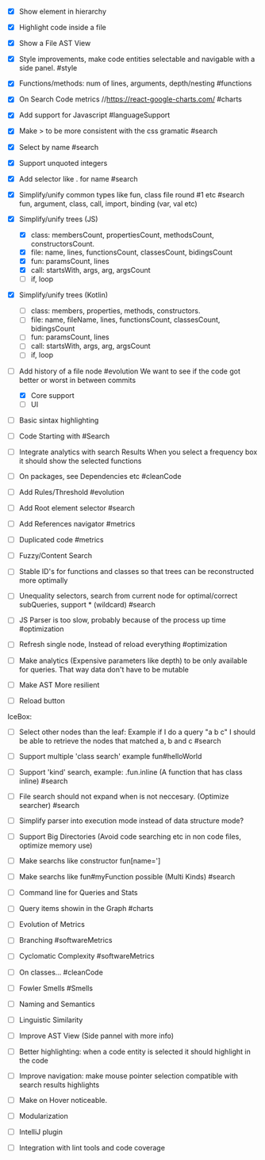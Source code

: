 -[x] Show element in hierarchy
-[x] Highlight code inside a file
-[x] Show a File AST View
-[x] Style improvements, make code entities selectable and navigable with a side panel. #style
-[x] Functions/methods: num of lines, arguments, depth/nesting #functions
-[x] On Search Code metrics //https://react-google-charts.com/ #charts
-[x] Add support for Javascript #languageSupport
-[x] Make > to be more consistent with the css gramatic #search
-[x] Select by name #search
-[x] Support unquoted integers
-[x] Add selector like . for name #search
-[x] Simplify/unify common types like fun, class file round #1 etc #search
    fun, argument, class, call, import,  binding (var, val etc)   
-[x] Simplify/unify trees (JS)
    -[x] class: membersCount, propertiesCount, methodsCount, constructorsCount.
    -[x] file: name, lines, functionsCount, classesCount, bidingsCount
    -[x] fun: paramsCount, lines    
    -[x] call: startsWith, args, arg, argsCount 
    -[ ] if, loop
-[x] Simplify/unify trees (Kotlin)
    -[ ] class: members, properties, methods, constructors.
    -[ ] file: name, fileName, lines, functionsCount, classesCount, bidingsCount
    -[ ] fun: paramsCount, lines    
    -[ ] call: startsWith, args, arg, argsCount   
    -[ ] if, loop 
 
-[ ] Add history of a file node #evolution
     We want to see if the code got better or worst in between commits
     -[x] Core support
     -[ ] UI
 
-[ ] Basic sintax highlighting
-[ ] Code Starting with #Search
-[ ] Integrate analytics with search Results 
     When you select a frequency box it should show the selected functions
-[ ] On packages, see Dependencies etc #cleanCode
-[ ] Add Rules/Threshold #evolution
-[ ] Add  Root element selector #search
-[ ] Add References navigator #metrics
-[ ] Duplicated code #metrics
-[ ] Fuzzy/Content Search
-[ ] Stable ID's for functions and classes so that trees can be reconstructed more optimally
-[ ] Unequality selectors, search from current node for optimal/correct subQueries, support * (wildcard) #search
-[ ] JS Parser is too slow, probably because of the process up time #optimization
-[ ] Refresh single node, Instead of reload everything #optimization
-[ ] Make analytics (Expensive parameters like depth) to be only available for queries. 
        That way data don't have to be mutable
-[ ] Make AST More resilient
-[ ] Reload button


IceBox:
-[ ] Select other nodes than the leaf: 
    Example if I do a query "a b c"  I should be able to retrieve the nodes that matched a, b and c #search
-[ ] Support multiple 'class search' example fun#helloWorld
-[ ] Support 'kind' search, example: .fun.inline (A function that has class inline)  #search 
-[ ] File search should not expand when is not neccesary. (Optimize searcher) #search    
-[ ] Simplify parser into execution mode instead of data structure mode?
-[ ] Support Big Directories (Avoid code searching etc in non code files, optimize memory use)
-[ ] Make searchs like constructor fun[name=']
-[ ] Make searchs like fun#myFunction possible (Multi Kinds) #search
     
-[ ] Command line for Queries and Stats
-[ ] Query items showin in the Graph #charts
-[ ] Evolution of Metrics
-[ ] Branching #softwareMetrics
-[ ] Cyclomatic Complexity #softwareMetrics
-[ ] On classes... #cleanCode
-[ ] Fowler Smells #Smells
-[ ] Naming and Semantics
-[ ] Linguistic Similarity
-[ ] Improve AST View (Side pannel with more info)
-[ ] Better highlighting: when a code entity is selected it should highlight in the code
-[ ] Improve navigation: make mouse pointer selection compatible with search results highlights
-[ ] Make on Hover noticeable.
-[ ] Modularization
-[ ] IntelliJ plugin
-[ ] Integration with lint tools and code coverage

